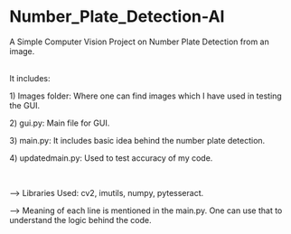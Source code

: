 # Number_Plate_Detection-AI
 A Simple Computer Vision Project on Number Plate Detection from an image.<br><br>
 <p> It includes:</p>
 <p> 1) Images folder: Where one can find images which I have used in testing the GUI. </p>
 <p> 2) gui.py: Main file for GUI.</p>
 <p> 3) main.py: It includes basic idea behind the number plate detection.</p>
 <p> 4) updatedmain.py: Used to test accuracy of my code.</p>
 <br>
 <p>--> Libraries Used: cv2, imutils, numpy, pytesseract.</p>
 <p>--> Meaning of each line is mentioned in the main.py. One can use that to understand the logic behind the code.</p>
